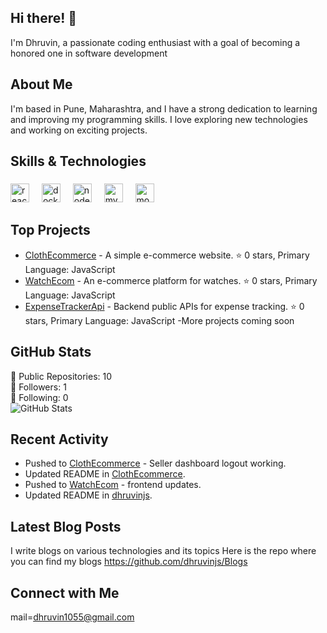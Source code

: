 ## Hi there! 👋

I'm Dhruvin, a passionate coding enthusiast with a goal of becoming a honored one in software development

## About Me

I'm based in Pune, Maharashtra, and I have a strong dedication to learning and improving my programming skills. I love exploring new technologies and working on exciting projects.

## Skills & Technologies

###

<div align="left">
  <img src="https://cdn.jsdelivr.net/gh/devicons/devicon/icons/react/react-original.svg" height="30" alt="react logo"  />
  <img width="12" />
  <img src="https://cdn.jsdelivr.net/gh/devicons/devicon/icons/docker/docker-original.svg" height="30" alt="docker logo"  />
  <img width="12" />
  <img src="https://cdn.jsdelivr.net/gh/devicons/devicon/icons/nodejs/nodejs-original.svg" height="30" alt="nodejs logo"  />
  <img width="12" />
  <img src="https://cdn.jsdelivr.net/gh/devicons/devicon/icons/mysql/mysql-original.svg" height="30" alt="mysql logo"  />
  <img width="12" />
  <img src="https://cdn.jsdelivr.net/gh/devicons/devicon/icons/mongodb/mongodb-original.svg" height="30" alt="mongodb logo"  />
</div>

###

## Top Projects

- [ClothEcommerce](https://github.com/dhruvinjs/ClothEcommerce) - A simple e-commerce website. ⭐️ 0 stars, Primary Language: JavaScript
- [WatchEcom](https://github.com/dhruvinjs/WatchEcom) - An e-commerce platform for watches. ⭐️ 0 stars, Primary Language: JavaScript
- [ExpenseTrackerApi](https://github.com/dhruvinjs/ExpenseTrackerApi) - Backend public APIs for expense tracking. ⭐️ 0 stars, Primary Language: JavaScript
-More projects coming soon

## GitHub Stats

🌟 Public Repositories: 10  
👥 Followers: 1  
👤 Following: 0  
![GitHub Stats](https://github-readme-stats.vercel.app/api?username=dhruvinjs&show_icons=true&theme=radical)

## Recent Activity

- Pushed to [ClothEcommerce](https://github.com/dhruvinjs/ClothEcommerce) - Seller dashboard logout working.  
- Updated README in [ClothEcommerce](https://github.com/dhruvinjs/ClothEcommerce).  
- Pushed to [WatchEcom](https://github.com/dhruvinjs/WatchEcom) - frontend updates.  
- Updated README in [dhruvinjs](https://github.com/dhruvinjs/dhruvinjs).

## Latest Blog Posts

I write blogs on various technologies and its topics 
Here is the repo where you can find my blogs
https://github.com/dhruvinjs/Blogs

## Connect with Me

mail=dhruvin1055@gmail.com
